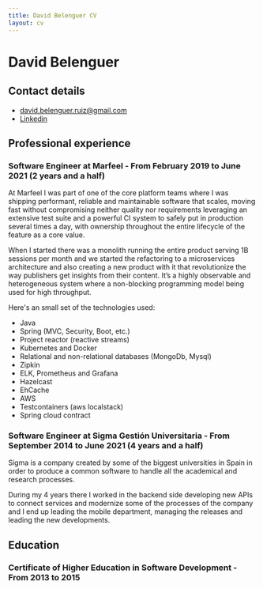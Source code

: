 ```yaml
---
title: David Belenguer CV
layout: cv
---
```


# David Belenguer

## Contact details

- [david.belenguer.ruiz@gmail.com](mailto:david.belenguer.ruiz@gmail.com)
- [Linkedin](https://www.linkedin.com/in/dbelenguer/)

## Professional experience

### Software Engineer at **Marfeel** - From February 2019 to June 2021 (2 years and a half)

At Marfeel I was part of one of the core platform teams where I was shipping performant, reliable and maintainable software that scales, moving fast without compromising neither quality nor requirements leveraging an extensive test suite and a powerful CI system to safely put in production several times a day, with ownership throughout the entire lifecycle of the feature as a core value.

When I started there was a monolith running the entire product serving 1B sessions per month and we started the refactoring to a microservices architecture and also creating a new product with it that revolutionize the way publishers get insights from their content. It’s a highly observable and heterogeneous system where a non-blocking programming model being used for high throughput.

Here's an small set of the technologies used:

- Java
- Spring (MVC, Security, Boot, etc.)
- Project reactor (reactive streams)
- Kubernetes and Docker
- Relational and non-relational databases (MongoDb, Mysql)
- Zipkin
- ELK, Prometheus and Grafana
- Hazelcast
- EhCache
- AWS
- Testcontainers (aws localstack)
- Spring cloud contract

### Software Engineer at **Sigma Gestión Universitaria** - From September 2014 to June 2021 (4 years and a half)

Sigma is a company created by some of the biggest universities in Spain in order to produce a common software to handle all the academical and research processes.

During my 4 years there I worked in the backend side developing new APIs to connect services and modernize some of the processes of the company and I end up leading the mobile department, managing the releases and leading the new developments.

## Education

### Certificate of Higher Education in Software Development - From 2013 to 2015
